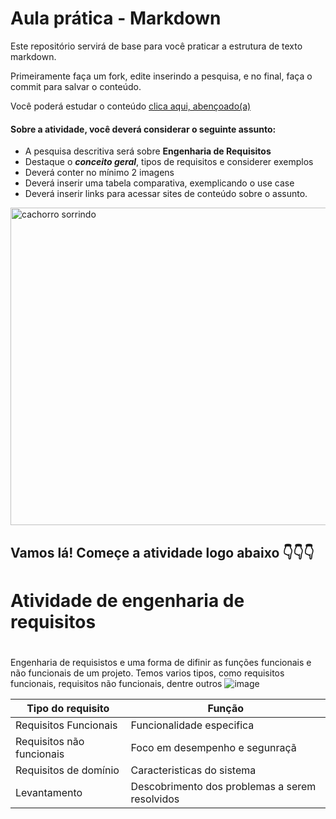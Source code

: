 # Aula prática - Markdown

Este repositório servirá de base para você praticar a estrutura de texto markdown. 

Primeiramente faça um fork, edite inserindo a pesquisa, e no final, faça o commit para salvar o conteúdo.

Você poderá estudar o conteúdo [clica aqui, abençoado(a)](https://docs.pipz.com/central-de-ajuda/learning-center/guia-basico-de-markdown#open)

#### Sobre a atividade, você deverá considerar o seguinte assunto:

- A pesquisa descritiva será sobre **Engenharia de Requisitos**
- Destaque o **_conceito geral_**, tipos de requisitos e considerer exemplos
- Deverá conter no mínimo 2 imagens
- Deverá inserir uma tabela comparativa, exemplicando o use case
- Deverá inserir links para acessar sites de conteúdo sobre o assunto.

<img src="https://www.patasdacasa.com.br/sites/default/files/styles/webp/public/noticias/2022/02/E-possivel-ver-um-cachorro-sorrindo-descubra-e-saiba-como-identificar.jpg.webp?itok=UYmPTLUx" alt="cachorro sorrindo" width="508px">


## Vamos lá! Começe a atividade logo abaixo 👇👇👇

# Atividade de engenharia de requisitos <h1>
Engenharia de requisistos e uma forma de difinir as funções funcionais e não funcionais de um projeto. Temos varios tipos, como requisitos funcionais, requisitos não funcionais, dentre outros
![image](https://github.com/Mg222324/aulaMarkdown/assets/164897264/3e26b476-5230-4281-97c8-b3dd31b4a94e)

Tipo do requisito   | Função
--------- | ------
Requisitos Funcionais | Funcionalidade especifica
Requisitos não funcionais| Foco em desempenho e segunraçã
Requisitos de domínio | Caracteristicas do sistema
Levantamento | Descobrimento dos problemas a serem resolvidos
